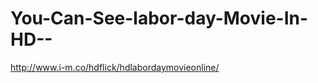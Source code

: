 You-Can-See-labor-day-Movie-In-HD--
===================================

http://www.i-m.co/hdflick/hdlabordaymovieonline/
